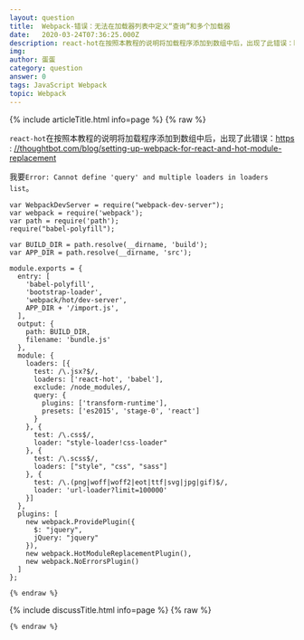 ```yaml
---
layout: question
title:  Webpack-错误：无法在加载器列表中定义“查询”和多个加载器
date:   2020-03-24T07:36:25.000Z
description: react-hot在按照本教程的说明将加载程序添加到数组中后，出现了此错误：https   //thoughtbot.com/blog/setting-u...
img: 
author: 蛋蛋
category: question
answer: 0
tags: JavaScript Webpack
topic: Webpack
---
```

<div class="article-root">
  <div class="article">
    {% include articleTitle.html info=page %}
    {% raw %}
    <div class="article-content"><p><font style="vertical-align: inherit;"></font><code>react-hot</code><font style="vertical-align: inherit;"><font style="vertical-align: inherit;">在按照本教程的说明</font><font style="vertical-align: inherit;">将</font><font style="vertical-align: inherit;">加载程序</font><font style="vertical-align: inherit;">添加到</font><font style="vertical-align: inherit;">数组中</font><font style="vertical-align: inherit;">后，出现了此错误</font><font style="vertical-align: inherit;">：</font><a href="https://thoughtbot.com/blog/setting-up-webpack-for-react-and-hot-module-replacement" rel="nofollow noreferrer"><font style="vertical-align: inherit;">https</font></a><font style="vertical-align: inherit;"> : </font></font><a href="https://thoughtbot.com/blog/setting-up-webpack-for-react-and-hot-module-replacement" rel="nofollow noreferrer"><font style="vertical-align: inherit;"><font style="vertical-align: inherit;">//thoughtbot.com/blog/setting-up-webpack-for-react-and-hot-module-replacement</font></font></a></p>

<p><font style="vertical-align: inherit;"><font style="vertical-align: inherit;">我要</font></font><code>Error: Cannot define 'query' and multiple loaders in loaders list</code><font style="vertical-align: inherit;"><font style="vertical-align: inherit;">。</font></font></p>

<pre><code>var WebpackDevServer = require("webpack-dev-server");<font></font>
var webpack = require('webpack');<font></font>
var path = require('path');<font></font>
require("babel-polyfill");<font></font>
<font></font>
var BUILD_DIR = path.resolve(__dirname, 'build');<font></font>
var APP_DIR = path.resolve(__dirname, 'src');<font></font>
<font></font>
module.exports = {<font></font>
  entry: [<font></font>
    'babel-polyfill',<font></font>
    'bootstrap-loader',<font></font>
    'webpack/hot/dev-server',<font></font>
    APP_DIR + '/import.js',<font></font>
  ],<font></font>
  output: {<font></font>
    path: BUILD_DIR,<font></font>
    filename: 'bundle.js'<font></font>
  },<font></font>
  module: {<font></font>
    loaders: [{<font></font>
      test: /\.jsx?$/,<font></font>
      loaders: ['react-hot', 'babel'],<font></font>
      exclude: /node_modules/,<font></font>
      query: {<font></font>
        plugins: ['transform-runtime'],<font></font>
        presets: ['es2015', 'stage-0', 'react']<font></font>
      }<font></font>
    }, {<font></font>
      test: /\.css$/,<font></font>
      loader: "style-loader!css-loader"<font></font>
    }, {<font></font>
      test: /\.scss$/,<font></font>
      loaders: ["style", "css", "sass"]<font></font>
    }, {<font></font>
      test: /\.(png|woff|woff2|eot|ttf|svg|jpg|gif)$/,<font></font>
      loader: 'url-loader?limit=100000'<font></font>
    }]<font></font>
  },<font></font>
  plugins: [<font></font>
    new webpack.ProvidePlugin({<font></font>
      $: "jquery",<font></font>
      jQuery: "jquery"<font></font>
    }),<font></font>
    new webpack.HotModuleReplacementPlugin(),<font></font>
    new webpack.NoErrorsPlugin()<font></font>
  ]<font></font>
};<font></font>
</code></pre></div>
    {% endraw %}
  </div>

  <div class="discuss-wrapper">
    {% include discussTitle.html info=page %}
    {% raw %}
    
    {% endraw %}
  </div>
<div>
